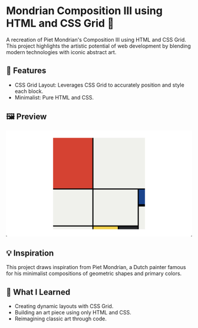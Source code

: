 # Mondrian Composition III using HTML and CSS Grid 🎨

A recreation of Piet Mondrian's Composition III using HTML and CSS Grid. This project highlights the artistic potential of web development by blending modern technologies with iconic abstract art.

## 🌟 Features
- CSS Grid Layout: Leverages CSS Grid to accurately position and style each block.
- Minimalist: Pure HTML and CSS.

## 🖼️ Preview
![Composition No III with Red Blue Yellow and Black (1929)](goal.png)

## 💡 Inspiration
This project draws inspiration from Piet Mondrian, a Dutch painter famous for his minimalist compositions of geometric shapes and primary colors.

## 🌱 What I Learned
- Creating dynamic layouts with CSS Grid.
- Building an art piece using only HTML and CSS.
- Reimagining classic art through code.
